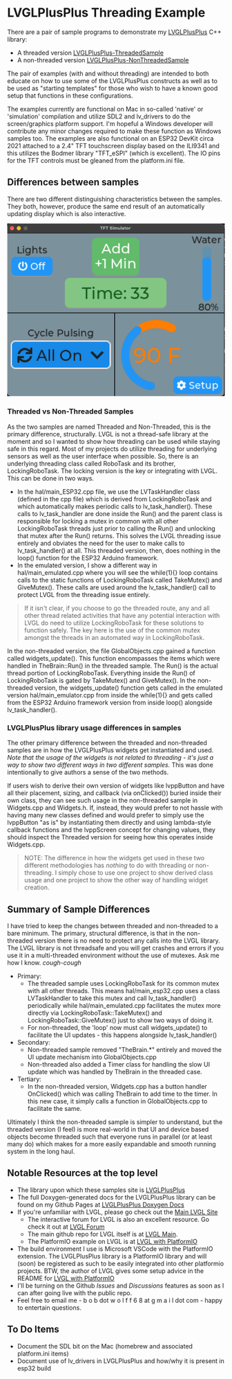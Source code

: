 # LVGLPlusPlus Threading Example

There are a pair of sample programs to demonstrate my [LVGLPlusPlus](https://github.com/bobwolff68/LVGLPlusPlus) C++ library:
- A threaded version [LVGLPlusPlus-ThreadedSample](https://github.com/bobwolff68/LVGLPlusPlus-ThreadedSample)
- A non-threaded version [LVGLPlusPlus-NonThreadedSample](https://github.com/bobwolff68/LVGLPlusPlus-NonThreadedSample)

The pair of examples (with and without threading) are intended to both educate on how to use some of the LVGLPlusPlus constructs as well as to be used as "starting templates" for those who wish to have a known good setup that functions in these configurations.

The examples currently are functional on Mac in so-called 'native' or 'simulation' compilation and utilize SDL2 and lv_drivers to do the screen/graphics platform support. I'm hopeful a Windows developer will contribute any minor changes required to make these function as Windows samples too. The examples are also functional on an ESP32 DevKit circa 2021 attached to a 2.4" TFT touchscreen display based on the ILI9341 and this utilizes the Bodmer library "TFT_eSPI" (which is excellent). The IO pins for the TFT controls must be gleaned from the platform.ini file.

## Differences between samples

There are two different distinguishing characteristics between the samples. They both, however, produce the same end result of an automatically updating display which is also interactive.

![Simulator Screenshot](sample-screenshot.png "Simulator Screenshot")


### Threaded vs Non-Threaded Samples

As the two samples are named Threaded and Non-Threaded, this is the primary difference, structurally. LVGL is not a thread-safe library at the moment and so I wanted to show how threading can be used while staying safe in this regard. Most of my projects do utilize threading for underlying sensors as well as the user interface when possible. So, there is an underlying threading class called RoboTask and its brother, LockingRoboTask. The locking version is the key or integrating with LVGL. This can be done in two ways.
- In the hal/main_ESP32.cpp file, we use the LVTaskHandler class (defined in the cpp file) which is derived from LockingRoboTask and which automatically makes periodic calls to lv_task_handler(). These calls to lv_task_handler are done inside the Run() and the parent class is responsible for locking a mutex in common with all other LockingRoboTask threads just prior to calling the Run() and unlocking that mutex after the Run() returns. This solves the LVGL threading issue entirely and obviates the need for the user to make calls to lv_task_handler() at all. This threaded version, then, does nothing in the loop() function for the ESP32 Arduino framework.
- In the emulated version, I show a different way in hal/main_emulated.cpp where you will see the while(1){} loop contains calls to the static functions of LockingRoboTask called TakeMutex() and GiveMutex(). These calls are used around the lv_task_handler() call to protect LVGL from the threading issue entirely. 

> If it isn't clear, if you choose to go the threaded route, any and all other thread related activities that have any potential interaction with LVGL do need to utilize LockingRoboTask for these solutions to function safely. The key here is the use of the common mutex amongst the threads in an automated way in LockingRoboTask.

In the non-threaded version, the file GlobalObjects.cpp gained a function called widgets_update(). This function encompasses the items which were handled in TheBrain::Run() in the threaded sample. The Run() is the actual thread portion of LockingRoboTask. Everything inside the Run() of LockingRoboTask is gated by TakeMutex() and GiveMutex(). In the non-threaded version, the widgets_update() function gets called in the emulated version hal/main_emulator.cpp from inside the while(1){} and gets called from the ESP32 Arduino framework version from inside loop() alongside lv_task_handler().

### LVGLPlusPlus library usage differences in samples

The other primary difference between the threaded and non-threaded samples are in how the LVGLPlusPlus widgets get instantiated and used. _Note that the usage of the widgets is not related to threading - it's just a way to show two different ways in two different samples._ This was done intentionally to give authors a sense of the two methods. 

If users wish to derive their own version of widgets like lvppButton and have all their placement, sizing, and callback (via onClicked()) buried inside their own class, they can see such usage in the non-threaded sample in Widgets.cpp and Widgets.h. If, instead, they would prefer to not hassle with having many new classes defined and would prefer to simply use the lvppButton "as is" by instantiating them directly and using lambda-style callback functions and the lvppScreen concept for changing values, they should inspect the Threaded version for seeing how this operates inside Widgets.cpp.

> NOTE: The difference in how the widgets get used in these two different methodologies has _nothing_ to do with threading or non-threading. I simply chose to use one project to show derived class usage and one project to show the other way of handling widget creation. 

## Summary of Sample Differences

I have tried to keep the changes between threaded and non-threaded to a bare minimum. The primary, structural difference, is that in the non-threaded version there is no need to protect any calls into the LVGL library. The LVGL library is not threadsafe and you will get crashes and errors if you use it in a multi-threaded environment without the use of mutexes. Ask me how I know. _cough-cough_

- Primary:
  - The threaded sample uses LockingRoboTask for its common mutex with all other threads. This means hal/main_esp32.cpp uses a class LVTaskHandler to take this mutex and call lv_task_handler() periodically while hal/main_emulated.cpp facilitates the mutex more directly via LockingRoboTask::TakeMutex() and LockingRoboTask::GiveMutex() just to show two ways of doing it.
  - For non-threaded, the 'loop' now must call widgets_update() to facilitate the UI updates - this happens alongside lv_task_handler()
- Secondary:
  - Non-threaded sample removed "TheBrain.*" entirely and moved the UI update mechanism into GlobalObjects.cpp
  - Non-threaded also added a Timer class for handling the slow UI update which was handled by TheBrain in the threaded case.
- Tertiary: 
  - In the non-threaded version, Widgets.cpp has a button handler OnClicked() which was calling TheBrain to add time to the timer. In this new case, it simply calls a function in GlobalObjects.cpp to facilitate the same.

Ultimately I think the non-threaded sample is simpler to understand, but the threaded version (I feel) is more real-world in that UI and device based objects become threaded such that everyone runs in parallel (or at least many do) which makes for a more easily expandable and smooth running system in the long haul.

## Notable Resources at the top level
- The library upon which these samples site is [LVGLPlusPlus](https://bobwolff68.github.io/LVGLPlusPlus)
- The full Doxygen-generated docs for the LVGLPlusPlus library can be found on my Github Pages at [LVGLPlusPlus Doxygen Docs](https://bobwolff68.github.io/LVGLPlusPlus)
- If you're unfamiliar with LVGL, please go check out the [Main LVGL Site](https://lvgl.io)
  - The interactive forum for LVGL is also an excellent resource. Go check it out at [LVGL Forum](https://forum.lvgl.io/)
  - The main github repo for LVGL itself is at [LVGL Main](https://github.com/lvgl/lvgl).
  - The PlatformIO example on LVGL is at [LVGL with PlatformIO](https://github.com/lvgl/lv_platformio)
- The build environment I use is Microsoft VSCode with the PlatformIO extension. The LVGLPlusPlus library is a PlatformIO library and will (soon) be registered as such to be easily integrated into other platformio projects. BTW, the author of LVGL gives some setup advice in the README for [LVGL with PlatformIO](https://github.com/lvgl/lv_platformio)
- I'll be turning on the Github _Issues_ and _Discussions_ features as soon as I can after going live with the public repo.
- Feel free to email me - b o b dot w o l f f 6 8 at g m a i l dot com - happy to entertain questions.

## To Do Items

- Document the SDL bit on the Mac (homebrew and associated platform.ini items)
- Document use of lv_drivers in LVGLPlusPlus and how/why it is present in esp32 build
